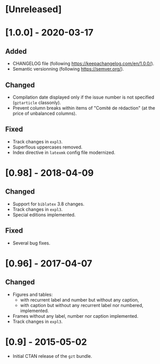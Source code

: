 # [Unreleased]

# [1.0.0] - 2020-03-17

## Added
- CHANGELOG file (following https://keepachangelog.com/en/1.0.0/).
- Semantic versionning (following https://semver.org/).

## Changed
- Compilation date displayed only if the issue number is not specified
  (`gztarticle` classonly).
- Prevent column breaks within items of "Comité de rédaction" (at the price of
  unbalanced columns).

## Fixed
- Track changes in `expl3`.
- Superflous uppercases removed.
- Index directive in `latexmk` config file modernized.

# [0.98] - 2018-04-09

## Changed
- Support for `biblatex` 3.8 changes.
- Track changes in `expl3`.
- Special editions implemented.

## Fixed
- Several bug fixes.

# [0.96] - 2017-04-07

## Changed
- Figures and tables:
  - with recurrent label and number but without any caption,
  - with caption but without any recurrent label nor numbered,
  implemented.
- Frames without any label, number nor caption implemented.
- Track changes in `expl3`.

# [0.9] - 2015-05-02

- Initial CTAN release of the `gzt` bundle.
